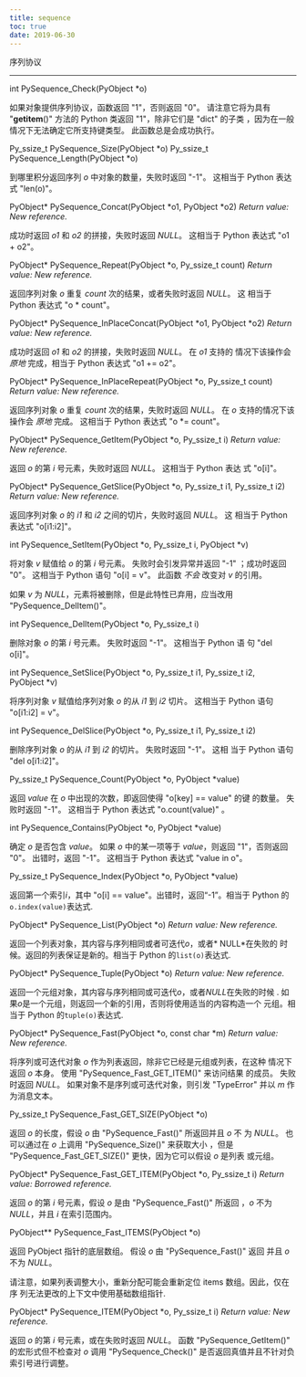 ```yaml
---
title: sequence
toc: true
date: 2019-06-30
---
```

序列协议
********

int PySequence_Check(PyObject *o)

   如果对象提供序列协议，函数返回 "1"，否则返回 "0"。 请注意它将为具有
   "__getitem__()" 方法的 Python 类返回 "1"，除非它们是 "dict" 的子类
   ，因为在一般情况下无法确定它所支持键类型。 此函数总是会成功执行。

Py_ssize_t PySequence_Size(PyObject *o)
Py_ssize_t PySequence_Length(PyObject *o)

   到哪里积分返回序列 *o* 中对象的数量，失败时返回 "-1"。 这相当于
   Python 表达式 "len(o)"。

PyObject* PySequence_Concat(PyObject *o1, PyObject *o2)
    *Return value: New reference.*

   成功时返回 *o1* 和 *o2* 的拼接，失败时返回 *NULL*。 这相当于 Python
   表达式 "o1 + o2"。

PyObject* PySequence_Repeat(PyObject *o, Py_ssize_t count)
    *Return value: New reference.*

   返回序列对象 *o* 重复 *count* 次的结果，或者失败时返回 *NULL*。 这
   相当于 Python 表达式 "o * count"。

PyObject* PySequence_InPlaceConcat(PyObject *o1, PyObject *o2)
    *Return value: New reference.*

   成功时返回 *o1* 和 *o2* 的拼接，失败时返回 *NULL*。 在 *o1* 支持的
   情况下该操作会 *原地* 完成，相当于 Python 表达式 "o1 += o2"。

PyObject* PySequence_InPlaceRepeat(PyObject *o, Py_ssize_t count)
    *Return value: New reference.*

   返回序列对象 *o* 重复 *count* 次的结果，失败时返回 *NULL*。 在 *o*
   支持的情况下该操作会 *原地* 完成。 这相当于 Python 表达式 "o *=
   count"。

PyObject* PySequence_GetItem(PyObject *o, Py_ssize_t i)
    *Return value: New reference.*

   返回 *o* 的第 *i* 号元素，失败时返回 *NULL*。 这相当于 Python 表达
   式 "o[i]"。

PyObject* PySequence_GetSlice(PyObject *o, Py_ssize_t i1, Py_ssize_t i2)
    *Return value: New reference.*

   返回序列对象 *o* 的 *i1* 和 *i2* 之间的切片，失败时返回 *NULL*。 这
   相当于 Python 表达式 "o[i1:i2]"。

int PySequence_SetItem(PyObject *o, Py_ssize_t i, PyObject *v)

   将对象 *v* 赋值给 *o* 的第 *i* 号元素。 失败时会引发异常并返回 "-1"
   ；成功时返回 "0"。 这相当于 Python 语句 "o[i] = v"。 此函数 *不会*
   改变对 *v* 的引用。

   如果 *v* 为 *NULL*，元素将被删除，但是此特性已弃用，应当改用
   "PySequence_DelItem()"。

int PySequence_DelItem(PyObject *o, Py_ssize_t i)

   删除对象 *o* 的第 *i* 号元素。 失败时返回 "-1"。 这相当于 Python 语
   句 "del o[i]"。

int PySequence_SetSlice(PyObject *o, Py_ssize_t i1, Py_ssize_t i2, PyObject *v)

   将序列对象 *v* 赋值给序列对象 *o* 的从 *i1* 到 *i2* 切片。 这相当于
   Python 语句 "o[i1:i2] = v"。

int PySequence_DelSlice(PyObject *o, Py_ssize_t i1, Py_ssize_t i2)

   删除序列对象 *o* 的从 *i1* 到 *i2* 的切片。 失败时返回 "-1"。 这相
   当于 Python 语句 "del o[i1:i2]"。

Py_ssize_t PySequence_Count(PyObject *o, PyObject *value)

   返回 *value* 在 *o* 中出现的次数，即返回使得 "o[key] == value" 的键
   的数量。 失败时返回 "-1"。 这相当于 Python 表达式 "o.count(value)"
   。

int PySequence_Contains(PyObject *o, PyObject *value)

   确定 *o* 是否包含 *value*。 如果 *o* 中的某一项等于 *value*，则返回
   "1"，否则返回 "0"。 出错时，返回 "-1"。 这相当于 Python 表达式
   "value in o"。

Py_ssize_t PySequence_Index(PyObject *o, PyObject *value)

   返回第一个索引*i*，其中 "o[i] == value"。出错时，返回“-1”。相当于 Python
   的``o.index(value)``表达式.

PyObject* PySequence_List(PyObject *o)
    *Return value: New reference.*

   返回一个列表对象，其内容与序列相同或者可迭代*o*，或者* NULL*在失败的
   时候。返回的列表保证是新的。相当于 Python 的``list(o)``表达式.

PyObject* PySequence_Tuple(PyObject *o)
    *Return value: New reference.*

   返回一个元组对象，其内容与序列相同或可迭代*o*，或者*NULL*在失败的时候
   . 如果*o*是一个元组，则返回一个新的引用，否则将使用适当的内容构造一个
   元组。相当于 Python 的``tuple(o)``表达式.

PyObject* PySequence_Fast(PyObject *o, const char *m)
    *Return value: New reference.*

   将序列或可迭代对象 *o* 作为列表返回，除非它已经是元组或列表，在这种
   情况下返回 *o* 本身。 使用 "PySequence_Fast_GET_ITEM()" 来访问结果
   的成员。 失败时返回 *NULL*。 如果对象不是序列或可迭代对象，则引发
   "TypeError" 并以 *m* 作为消息文本。

Py_ssize_t PySequence_Fast_GET_SIZE(PyObject *o)

   返回 *o* 的长度，假设 *o* 由 "PySequence_Fast()" 所返回并且 *o* 不
   为 *NULL*。 也可以通过在 *o* 上调用 "PySequence_Size()" 来获取大小
   ，但是 "PySequence_Fast_GET_SIZE()" 更快，因为它可以假设 *o* 是列表
   或元组。

PyObject* PySequence_Fast_GET_ITEM(PyObject *o, Py_ssize_t i)
    *Return value: Borrowed reference.*

   返回 *o* 的第 *i* 号元素，假设 *o* 是由 "PySequence_Fast()" 所返回
   ，*o* 不为 *NULL*，并且 *i* 在索引范围内。

PyObject** PySequence_Fast_ITEMS(PyObject *o)

   返回 PyObject 指针的底层数组。 假设 *o* 由 "PySequence_Fast()" 返回
   并且 *o* 不为 *NULL*。

   请注意，如果列表调整大小，重新分配可能会重新定位 items 数组。因此，仅在序
   列无法更改的上下文中使用基础数组指针.

PyObject* PySequence_ITEM(PyObject *o, Py_ssize_t i)
    *Return value: New reference.*

   返回 *o* 的第 *i* 号元素，或在失败时返回 *NULL*。 函数
   "PySequence_GetItem()" 的宏形式但不检查对 *o* 调用
   "PySequence_Check()" 是否返回真值并且不针对负索引号进行调整。
